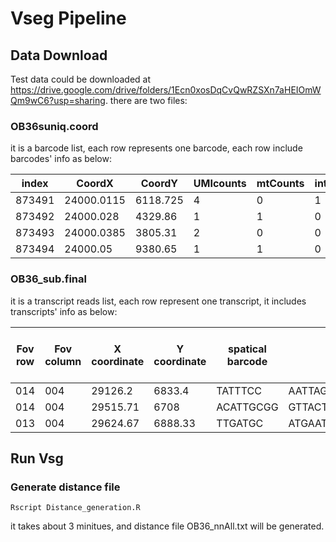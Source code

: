 # Vseg Pipeline

## Data Download
Test data could be downloaded at https://drive.google.com/drive/folders/1Ecn0xosDqCvQwRZSXn7aHEIOmWQm9wC6?usp=sharing. there are two files:

### OB36suniq.coord
it is a barcode list, each row represents one barcode, each row include barcodes' info as below:

| index | CoordX  | CoordY  | UMIcounts  | mtCounts  |  intronCounts  |
|---|---|---|---|---|---|
| 873491 | 24000.0115 | 6118.725 | 4 | 0 | 1 |
| 873492 | 24000.028 | 4329.86 | 1 | 1 | 0 |
| 873493 | 24000.0385 | 3805.31 | 2 | 0 | 0 |
| 873494 | 24000.05 | 9380.65 | 1 | 1 | 0 |

### OB36_sub.final
it is a transcript reads list, each row represent one transcript, it includes transcripts' info as below:

|Fov row|Fov column|X coordinate|Y coordinate|spatical barcode|barcode|Forward(0) or reverse(16) match|No. Chrosome|gene start location|gene matching pattern| |gene id|gene name|gene type|intro ratio|
|---|---|---|---|---|---|---|---|---|---|---|---|---|---|---|
|014|004|29126.2|6833.4|TATTTCC|AATTAGCCACGAACATGAGGTCAT|0|1|39370082|58M814N92M|1|ENSMUSG00000073702|Rpl31|protein_coding|0.37|
|014|004|29515.71|6708|ACATTGCGG|GTTACTGCATAAATTTGTGTCTGC|16|9|109078311|115M3576N35M|1|ENSMUSG00000091537|Tma7|protein_coding|1.00|
|013|004|29624.67|6888.33|TTGATGC|ATGAATTGCTTTGTTACGTAAAGT|16|12|111961438|101M894N24M773N25M|1|ENSMUSG00000021290|Atp5mpl|protein_coding|0.00|
  
## Run Vsg

### Generate distance file
```
Rscript Distance_generation.R
```
it takes about 3 minitues, and distance file OB36_nnAll.txt will be generated.
